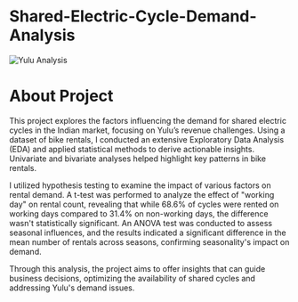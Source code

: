 # Shared-Electric-Cycle-Demand-Analysis
![Yulu Analysis](https://yulu-blogs-cdn.yulu.bike/large_Whats_App_Image_2023_11_21_at_17_51_17_3b012fc7_ae9dd6f031.jpg)

# About Project

This project explores the factors influencing the demand for shared electric cycles in the Indian market, focusing on Yulu’s revenue challenges. Using a dataset of bike rentals, I conducted an extensive Exploratory Data Analysis (EDA) and applied statistical methods to derive actionable insights. Univariate and bivariate analyses helped highlight key patterns in bike rentals.

I utilized hypothesis testing to examine the impact of various factors on rental demand. A t-test was performed to analyze the effect of "working day" on rental count, revealing that while 68.6% of cycles were rented on working days compared to 31.4% on non-working days, the difference wasn't statistically significant. An ANOVA test was conducted to assess seasonal influences, and the results indicated a significant difference in the mean number of rentals across seasons, confirming seasonality's impact on demand.

Through this analysis, the project aims to offer insights that can guide business decisions, optimizing the availability of shared cycles and addressing Yulu's demand issues.
